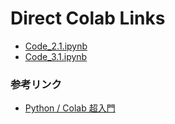 # Direct Colab Links

- [Code_2.1.ipynb](https://colab.research.google.com/github/ktysd/_colab_test/blob/main/vc/Colab/Code_2.1.ipynb)
- [Code_3.1.ipynb](https://colab.research.google.com/github/ktysd/_colab_test/blob/main/vc/Colab/Code_3.1.ipynb)


### 参考リンク

- [Python / Colab 超入門](https://github.com/ktysd/python-startup/wiki)
